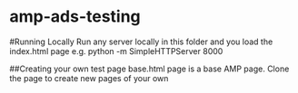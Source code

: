 # amp-ads-testing


#Running Locally
Run any server locally in this folder and you load the index.html page
e.g. python -m SimpleHTTPServer 8000

##Creating your own test page
base.html page is a base AMP page. Clone the page to create new pages of your own


